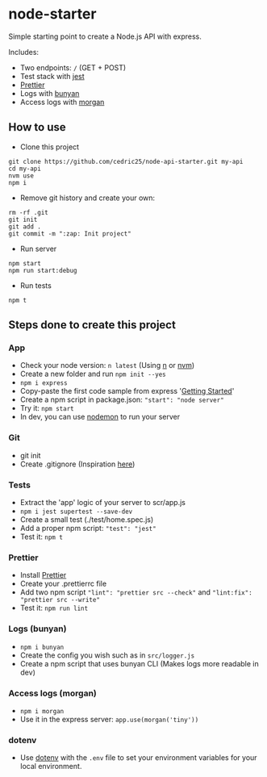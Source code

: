 # node-starter

Simple starting point to create a Node.js API with express.

Includes:
 - Two endpoints: `/` (GET + POST)
 - Test stack with [jest](https://facebook.github.io/jest/)
 - [Prettier](https://prettier.io/)
 - Logs with [bunyan](https://github.com/trentm/node-bunyan)
 - Access logs with [morgan](https://github.com/expressjs/morgan)

## How to use

 - Clone this project
```
git clone https://github.com/cedric25/node-api-starter.git my-api
cd my-api
nvm use
npm i
```

 - Remove git history and create your own:
```
rm -rf .git
git init
git add .
git commit -m ":zap: Init project"
```

 - Run server
```
npm start
npm run start:debug
```

 - Run tests
```
npm t
```

## Steps done to create this project

### App

 - Check your node version: `n latest` (Using [n](https://github.com/tj/n) or [nvm](https://github.com/creationix/nvm))
 - Create a new folder and run `npm init --yes`
 - `npm i express`
 - Copy-paste the first code sample from express '[Getting Started](http://expressjs.com/en/starter/hello-world.html)'
 - Create a npm script in package.json: `"start": "node server"`
 - Try it: `npm start`
 - In dev, you can use [nodemon](https://github.com/remy/nodemon) to run your server

### Git

 - git init
 - Create .gitignore (Inspiration [here](https://github.com/github/gitignore/blob/master/Node.gitignore))

### Tests

 - Extract the 'app' logic of your server to scr/app.js
 - `npm i jest supertest --save-dev`
 - Create a small test (./test/home.spec.js)
 - Add a proper npm script: `"test": "jest"`
 - Test it: `npm t`

### Prettier

 - Install [Prettier](https://github.com/prettier/prettier)
 - Create your .prettierrc file
 - Add two npm script `"lint": "prettier src --check"` and `"lint:fix": "prettier src --write"`
 - Test it: `npm run lint`

### Logs (bunyan)

 - `npm i bunyan`
 - Create the config you wish such as in `src/logger.js`
 - Create a npm script that uses bunyan CLI (Makes logs more readable in dev)

### Access logs (morgan)

 - `npm i morgan`
 - Use it in the express server: `app.use(morgan('tiny'))`

### dotenv

 - Use [dotenv](https://github.com/motdotla/dotenv) with the `.env` file to set your environment variables for your local environment.
